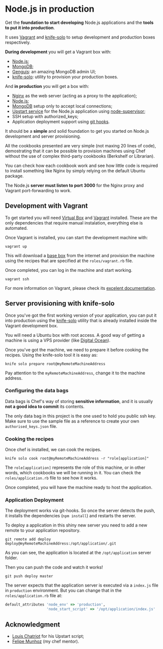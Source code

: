 # Node.js in production

Get the **foundation to start developing** Node.js applications and the **tools to put it into production**.

It uses [Vagrant](https://www.vagrantup.com) and [knife-solo](http://matschaffer.github.io/knife-solo/) to setup development and production boxes respectively.

**During development** you will get a Vagrant box with:

 * [Node.js](http://nodejs.org);
 * [MongoDB](http://mongodb.org);
 * [Genguis](http://genghisapp.com): an amazing MongoDB admin UI;
 * [knife-solo](http://matschaffer.github.io/knife-solo/): utility to provision your production boxes.

And **in production** you will get a box with:

 * [Nginx](http://nginx.org) as the web server (acting as a proxy to the application);
 * [Node.js](http://nodejs.org);
 * [MongoDB](http://mongodb.org) setup only to accept local connections;
 * [Upstart service](http://upstart.ubuntu.com) for the Node.js application using [node-supervisor](https://github.com/isaacs/node-supervisor);
 * SSH setup with authorized_keys;
 * Application deployment support using [git hooks](http://git-scm.com/book/en/Customizing-Git-Git-Hooks).

It should be a **simple** and solid foundation to get you started on Node.js development and server provisioning.

All the cookbooks presented are very simple (not maxing 20 lines of code), demostrating that it can be possible to provision machines using Chef without the use of complex third-party cookbooks (Berkshelf or Librarian).

You can check how each cookbook work and see how little code is required to install something like Nginx by simply relying on the default Ubuntu package.

The Node.js **server must listen to port 3000** for the Nginx proxy and Vagrant port-forwarding to work.

## Development with Vagrant

To get started you will need [Virtual Box](https://www.virtualbox.org) and [Vagrant](https://www.vagrantup.com) installed. These are the only dependencies that require manual instalation, everything else is automated.

Once Vagrant is installed, you can start the development machine with:

```shell
vagrant up
```

This will download a [base box](https://docs.vagrantup.com/v2/boxes.html) from the internet and provision the machine using the recipes that are specified at the `roles/vagrant.rb` file.

Once completed, you can log in the machine and start working.

```shell
vagrant ssh
```

For more information on Vagrant, please check its [excelent documentation](https://docs.vagrantup.com/v2/boxes.html).

## Server provisioning with knife-solo

Once you've got the first working version of your application, you can put it into production using the [knife-solo](http://matschaffer.github.io/knife-solo/) utility that is already installed inside the Vagrant development box.

You will need a Ubuntu box with root access. A good way of getting a machine is using a VPS provider (like [Digital Ocean](https://www.digitalocean.com)).

Once you've got the machine, we need to prepare it before cooking the recipes. Using the knife-solo tool it is easy as:

```shell
knife solo prepare root@myRemoteMachineAddress
```

Pay attention to the `myRemoteMachineAddress`, change it to the machine address.

### Configuring the data bags

Data bags is Chef's way of storing **sensitive information**, and it is usually **not a good idea to commit** its contents.

The only data bag in this project is the one used to hold you public ssh key. Make sure to use the sample file as a reference to create your own `authorised_keys.json` file.

### Cooking the recipes

Once chef is installed, we can cook the recipes.

```shell
knife solo cook root@myRemoteMachineAddress -r "role[application]"
```

The `role[application]` represents the role of this machine, or in other words, which cookbooks we will be running in it. You can check the `roles/application.rb` file to see how it works.

Once completed, you will have the machine ready to host the application.

### Application Deployment

The deployment works via git-hooks. So once the server detects the push, it installs the dependencies (`npm install`) and restarts the server.

To deploy a application in this shiny new server you need to add a new remote to your application repository.

```shell
git remote add deploy deploy@myRemoteMachineAddress:/opt/application/.git
```

As you can see, the application is located at the `/opt/application` server folder.

Then you can push the code and watch it works!

```shell
git push deploy master
```

The server expects that the application server is executed via a `index.js` file in `production` environment. But you can change that in the `roles/application.rb` file at:

```ruby
default_attributes 'node_env' => 'production',
                   'node_start_script' => '/opt/application/index.js'
```

##  Acknowledgment

* [Louis Chatriot](https://github.com/louischatriot) for his Upstart script;
* [Felipe Munhoz](https://github.com/fnmunhoz) (my chef mentor).
